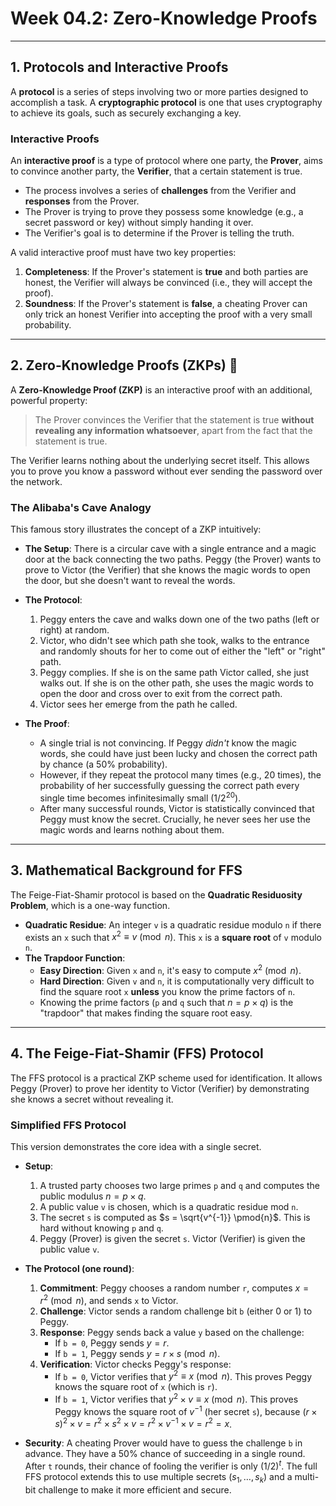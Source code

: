 # Week 04.2: Zero-Knowledge Proofs

---

## 1. Protocols and Interactive Proofs

A **protocol** is a series of steps involving two or more parties designed to accomplish a task. A **cryptographic protocol** is one that uses cryptography to achieve its goals, such as securely exchanging a key.

### Interactive Proofs

An **interactive proof** is a type of protocol where one party, the **Prover**, aims to convince another party, the **Verifier**, that a certain statement is true.

-   The process involves a series of **challenges** from the Verifier and **responses** from the Prover.
-   The Prover is trying to prove they possess some knowledge (e.g., a secret password or key) without simply handing it over.
-   The Verifier's goal is to determine if the Prover is telling the truth.

A valid interactive proof must have two key properties:

1.  **Completeness**: If the Prover's statement is **true** and both parties are honest, the Verifier will always be convinced (i.e., they will accept the proof).
2.  **Soundness**: If the Prover's statement is **false**, a cheating Prover can only trick an honest Verifier into accepting the proof with a very small probability.

---

## 2. Zero-Knowledge Proofs (ZKPs) 🤫

A **Zero-Knowledge Proof (ZKP)** is an interactive proof with an additional, powerful property:

> The Prover convinces the Verifier that the statement is true **without revealing any information whatsoever**, apart from the fact that the statement is true.

The Verifier learns nothing about the underlying secret itself. This allows you to prove you know a password without ever sending the password over the network.

### The Alibaba's Cave Analogy

This famous story illustrates the concept of a ZKP intuitively:

-   **The Setup**: There is a circular cave with a single entrance and a magic door at the back connecting the two paths. Peggy (the Prover) wants to prove to Victor (the Verifier) that she knows the magic words to open the door, but she doesn't want to reveal the words.

-   **The Protocol**:
    1.  Peggy enters the cave and walks down one of the two paths (left or right) at random.
    2.  Victor, who didn't see which path she took, walks to the entrance and randomly shouts for her to come out of either the "left" or "right" path.
    3.  Peggy complies. If she is on the same path Victor called, she just walks out. If she is on the other path, she uses the magic words to open the door and cross over to exit from the correct path.
    4.  Victor sees her emerge from the path he called.

-   **The Proof**:
    -   A single trial is not convincing. If Peggy *didn't* know the magic words, she could have just been lucky and chosen the correct path by chance (a 50% probability).
    -   However, if they repeat the protocol many times (e.g., 20 times), the probability of her successfully guessing the correct path every single time becomes infinitesimally small ($1/2^{20}$).
    -   After many successful rounds, Victor is statistically convinced that Peggy must know the secret. Crucially, he never sees her use the magic words and learns nothing about them.

---

## 3. Mathematical Background for FFS

The Feige-Fiat-Shamir protocol is based on the **Quadratic Residuosity Problem**, which is a one-way function.

* **Quadratic Residue**: An integer `v` is a quadratic residue modulo `n` if there exists an `x` such that $x^2 \equiv v \pmod{n}$. This `x` is a **square root** of `v` modulo `n`.
* **The Trapdoor Function**:
    -   **Easy Direction**: Given `x` and `n`, it's easy to compute $x^2 \pmod{n}$.
    -   **Hard Direction**: Given `v` and `n`, it is computationally very difficult to find the square root `x` **unless** you know the prime factors of `n`.
    -   Knowing the prime factors (`p` and `q` such that $n = p \times q$) is the "trapdoor" that makes finding the square root easy.

---

## 4. The Feige-Fiat-Shamir (FFS) Protocol

The FFS protocol is a practical ZKP scheme used for identification. It allows Peggy (Prover) to prove her identity to Victor (Verifier) by demonstrating she knows a secret without revealing it.

### Simplified FFS Protocol

This version demonstrates the core idea with a single secret.

* **Setup**:
    1.  A trusted party chooses two large primes `p` and `q` and computes the public modulus $n = p \times q$.
    2.  A public value `v` is chosen, which is a quadratic residue mod `n`.
    3.  The secret `s` is computed as $s = \sqrt{v^{-1}} \pmod{n}$. This is hard without knowing `p` and `q`.
    4.  Peggy (Prover) is given the secret `s`. Victor (Verifier) is given the public value `v`.

* **The Protocol (one round)**:
    1.  **Commitment**: Peggy chooses a random number `r`, computes $x = r^2 \pmod{n}$, and sends `x` to Victor.
    2.  **Challenge**: Victor sends a random challenge bit `b` (either 0 or 1) to Peggy.
    3.  **Response**: Peggy sends back a value `y` based on the challenge:
        -   If `b = 0`, Peggy sends $y = r$.
        -   If `b = 1`, Peggy sends $y = r \times s \pmod{n}$.
    4.  **Verification**: Victor checks Peggy's response:
        -   If `b = 0`, Victor verifies that $y^2 \equiv x \pmod{n}$. This proves Peggy knows the square root of `x` (which is `r`).
        -   If `b = 1`, Victor verifies that $y^2 \times v \equiv x \pmod{n}$. This proves Peggy knows the square root of $v^{-1}$ (her secret `s`), because $(r \times s)^2 \times v = r^2 \times s^2 \times v = r^2 \times v^{-1} \times v = r^2 = x$.

* **Security**: A cheating Prover would have to guess the challenge `b` in advance. They have a 50% chance of succeeding in a single round. After `t` rounds, their chance of fooling the verifier is only $(1/2)^t$. The full FFS protocol extends this to use multiple secrets ($s_1, \dots, s_k$) and a multi-bit challenge to make it more efficient and secure.
